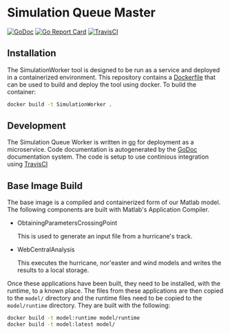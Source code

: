 # Simulation Queue Master

[![GoDoc](https://godoc.org/github.com/NJCoast/SimulationWorker?status.svg)](https://godoc.org/github.com/NJCoast/SimulationWorker)
[![Go Report Card](https://goreportcard.com/badge/github.com/NJCoast/SimulationWorker)](https://goreportcard.com/report/github.com/NJCoast/SimulationWorker)
[![TravisCI](https://travis-ci.org/NJCoast/SimulationWorker.svg?branch=master)](https://travis-ci.org/NJCoast/SimulationWorker)

## Installation

The SimulationWorker tool is designed to be run as a service and deployed in a containerized environment. This repository contains a [Dockerfile](https://docs.docker.com/engine/reference/builder/) that can be used to build and deploy the tool using docker. To build the container:

```bash
docker build -t SimulationWorker .
```

## Development

The Simulation Queue Worker is written in [go](https://golang.org/) for deployment as a microservice. Code documentation is autogenerated by the [GoDoc](https://godoc.org/) documentation system. The code is setup to use continious integration using [TravisCI](https://travis-ci.org)

## Base Image Build

The base image is a compiled and containerized form of our Matlab model. The following components are built with Matlab's Application Compiler.

* ObtainingParametersCrossingPoint

  This is used to generate an input file from a hurricane's track.

* WebCentralAnalysis

  This executes the hurricane, nor'easter and wind models and writes the results to a local storage.

Once these applications have been built, they need to be installed, with the runtime, to a known place. The files from these applications are then copied to the ```model/``` directory and the runtime files need to be copied to the ```model/runtime``` directory. They are built with the following:

```bash
docker build -t model:runtime model/runtime
docker build -t model:latest model/
```
